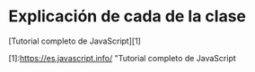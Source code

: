 # Explicación de cada de la clase

[Tutorial completo de JavaScript][1]

[1]:https://es.javascript.info/ "Tutorial completo de JavaScript